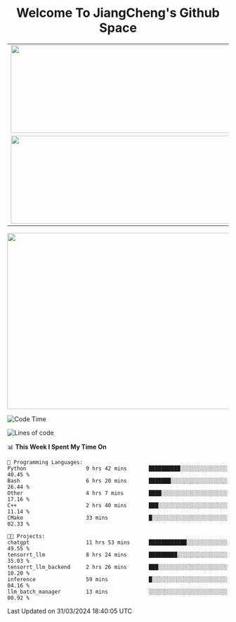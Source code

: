 <h1 align="center">Welcome To JiangCheng's Github Space</h1>

<table align="center" frame="void" rules="none" >
  <tr>
    <td>
      <div align="center"> <img height="200px" width="500px"  src="https://github-readme-stats.vercel.app/api?username=thisjiang&hide_title=true&hide_border=true&layout=compact&show_icons=trueline_height=21&text_color=000&icon_color=000&bg_color=0,ea6161,ffc64d,fffc4d,52fa5a&theme=graywhite" /> </div>
    </td>
    <td>
      <div align="center"> <img height="200px" width="500px" src="https://github-readme-stats.vercel.app/api/top-langs/?username=thisjiang&hide_title=true&hide_border=true&layout=compact&langs_count=6&text_color=000&icon_color=fff&bg_color=0,52fa5a,4dfcff,c64dff&theme=graywhite" /> </div>
    </td>
  </tr>
  <tr>
    <td>
      <div align="center"> <img height="200px" width="500px" src="https://github-readme-streak-stats.herokuapp.com/?user=thisjiang&hide_title=true&hide_border=true&layout=compact&langs_count=6" /> </div>
    </td>
    <td>
      <div align="center"> 
      <a href="https://github.com/" target="_blank"><img style="margin: 10px" src="https://profilinator.rishav.dev/skills-assets/git-scm-icon.svg" alt="Git" height="50" /></a>  
      <a href="https://www.linux.org/" target="_blank"><img style="margin: 10px" src="https://profilinator.rishav.dev/skills-assets/linux-original.svg" alt="Linux" height="50" /></a>  
      <a href="https://www.gnu.org/software/bash/" target="_blank"><img style="margin: 10px" src="https://profilinator.rishav.dev/skills-assets/gnu_bash-icon.svg" alt="Bash" height="50" /></a>  
      </div>
    </td>
  </tr>
</table>

<div align="center"> <img height="400px" width="1000px" src="https://github-readme-activity-graph.cyclic.app/graph?username=thisjiang&theme=react&hide_title=true&hide_border=true&layout=compact&langs_count=6" /> </div></td>

<!--START_SECTION:waka-->
![Code Time](http://img.shields.io/badge/Code%20Time-1%2C019%20hrs%2015%20mins-blue)

![Lines of code](https://img.shields.io/badge/From%20Hello%20World%20I%27ve%20Written-580.1%20thousand%20lines%20of%20code-blue)

📊 **This Week I Spent My Time On** 

```text
💬 Programming Languages: 
Python                   9 hrs 42 mins       ██████████░░░░░░░░░░░░░░░   40.45 % 
Bash                     6 hrs 20 mins       ███████░░░░░░░░░░░░░░░░░░   26.44 % 
Other                    4 hrs 7 mins        ████░░░░░░░░░░░░░░░░░░░░░   17.16 % 
C++                      2 hrs 40 mins       ███░░░░░░░░░░░░░░░░░░░░░░   11.14 % 
CMake                    33 mins             █░░░░░░░░░░░░░░░░░░░░░░░░   02.33 % 

🐱‍💻 Projects: 
chatgpt                  11 hrs 53 mins      ████████████░░░░░░░░░░░░░   49.55 % 
tensorrt_llm             8 hrs 24 mins       █████████░░░░░░░░░░░░░░░░   35.03 % 
tensorrt_llm_backend     2 hrs 26 mins       ███░░░░░░░░░░░░░░░░░░░░░░   10.20 % 
inference                59 mins             █░░░░░░░░░░░░░░░░░░░░░░░░   04.16 % 
llm_batch_manager        13 mins             ░░░░░░░░░░░░░░░░░░░░░░░░░   00.92 % 
```


 Last Updated on 31/03/2024 18:40:05 UTC
<!--END_SECTION:waka-->
